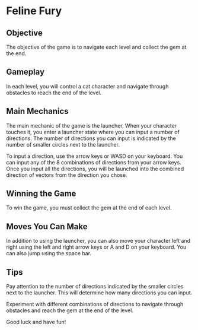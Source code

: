 # Feline Fury

## Objective

The objective of the game is to navigate each level and collect the gem at the end.

## Gameplay

In each level, you will control a cat character and navigate through obstacles to reach the end of the level.

## Main Mechanics

The main mechanic of the game is the launcher. When your character touches it, you enter a launcher state where you can input a number of directions. The number of directions you can input is indicated by the number of smaller circles next to the launcher.

To input a direction, use the arrow keys or WASD on your keyboard. You can input any of the 8 combinations of directions from your arrow keys. Once you input all the directions, you will be launched into the combined direction of vectors from the direction you chose.

## Winning the Game

To win the game, you must collect the gem at the end of each level.

## Moves You Can Make

In addition to using the launcher, you can also move your character left and right using the left and right arrow keys or A and D on your keyboard. You can also jump using the space bar.

## Tips

Pay attention to the number of directions indicated by the smaller circles next to the launcher. This will determine how many directions you can input.

Experiment with different combinations of directions to navigate through obstacles and reach the gem at the end of the level.

Good luck and have fun!
